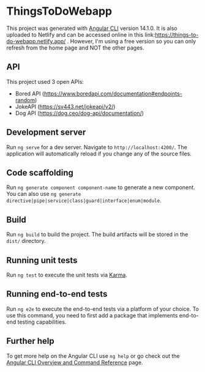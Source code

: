 # ThingsToDoWebapp

This project was generated with [Angular CLI](https://github.com/angular/angular-cli) version 14.1.0.
It is also uploaded to Netlify and can be accessed online in this link:https://things-to-do-webapp.netlify.app/ . However, I'm using a free version so you can only refresh from the home page and NOT the other pages.

## API

This project used 3 open APIs:
- Bored API (https://www.boredapi.com/documentation#endpoints-random)
- JokeAPI (https://sv443.net/jokeapi/v2/)
- Dog API (https://dog.ceo/dog-api/documentation/)

## Development server

Run `ng serve` for a dev server. Navigate to `http://localhost:4200/`. The application will automatically reload if you change any of the source files.

## Code scaffolding

Run `ng generate component component-name` to generate a new component. You can also use `ng generate directive|pipe|service|class|guard|interface|enum|module`.

## Build

Run `ng build` to build the project. The build artifacts will be stored in the `dist/` directory.

## Running unit tests

Run `ng test` to execute the unit tests via [Karma](https://karma-runner.github.io).

## Running end-to-end tests

Run `ng e2e` to execute the end-to-end tests via a platform of your choice. To use this command, you need to first add a package that implements end-to-end testing capabilities.

## Further help

To get more help on the Angular CLI use `ng help` or go check out the [Angular CLI Overview and Command Reference](https://angular.io/cli) page.
